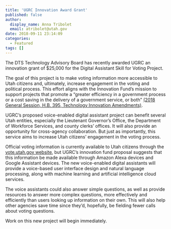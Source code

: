 ```yaml
---
title: 'UGRC Innovation Award Grant'
published: false
author:
  display_name: Anna Tribolet
  email: atribolet@utah.gov
date: 2018-09-11 23:14:09
categories:
  - Featured
tags: []
---
```


The DTS Technology Advisory Board has recently awarded UGRC an innovation grant of $25,000 for the Digital Assistant Skill for Voting Project.

The goal of this project is to make voting information more accessible to Utah citizens and, ultimately, increase engagement in the voting and political process. This effort aligns with the Innovation Fund’s mission to support projects that promote a “greater efficiency in a government process or a cost saving in the delivery of a government service, or both” [(2018 General Session, H.B. 395, Technology Innovation Amendments)](https://le.utah.gov/~2018/bills/static/HB0395.html).

UGRC’s proposed voice-enabled digital assistant project can benefit several Utah entities, especially the Lieutenant Governor’s Office, the Department of Workforce Services, and county clerks’ offices. It will also provide an opportunity for cross-agency collaboration. But just as importantly, this service aims to increase Utah citizens’ engagement in the voting process.

Official voting information is currently available to Utah citizens through the [vote.utah.gov website](https://vote.utah.gov/vote/menu/index), but UGRC’s innovation fund proposal suggests that this information be made available through Amazon Alexa devices and Google Assistant devices. The new voice-enabled digital assistants will provide a voice-based user interface design and natural language processing, along with machine learning and artificial intelligence cloud services.

The voice assistants could also answer simple questions, as well as provide resources to answer more complex questions, more effectively and efficiently than users looking up information on their own. This will also help other agencies save time since they’d, hopefully, be fielding fewer calls about voting questions.

Work on this new project will begin immediately.
